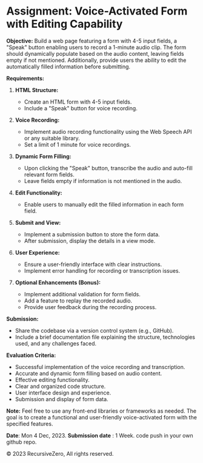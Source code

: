 # Assignment: Voice-Activated Form with Editing Capability

**Objective:**
Build a web page featuring a form with 4-5 input fields, a "Speak" button enabling users to record a 1-minute audio clip. The form should dynamically populate based on the audio content, leaving fields empty if not mentioned. Additionally, provide users the ability to edit the automatically filled information before submitting.

**Requirements:**

1. **HTML Structure:**
   - Create an HTML form with 4-5 input fields.
   - Include a "Speak" button for voice recording.

2. **Voice Recording:**
   - Implement audio recording functionality using the Web Speech API or any suitable library.
   - Set a limit of 1 minute for voice recordings.

3. **Dynamic Form Filling:**
   - Upon clicking the "Speak" button, transcribe the audio and auto-fill relevant form fields.
   - Leave fields empty if information is not mentioned in the audio.

4. **Edit Functionality:**
   - Enable users to manually edit the filled information in each form field.

5. **Submit and View:**
   - Implement a submission button to store the form data.
   - After submission, display the details in a view mode.

6. **User Experience:**
   - Ensure a user-friendly interface with clear instructions.
   - Implement error handling for recording or transcription issues.

7. **Optional Enhancements (Bonus):**
   - Implement additional validation for form fields.
   - Add a feature to replay the recorded audio.
   - Provide user feedback during the recording process.

**Submission:**

- Share the codebase via a version control system (e.g., GitHub).
- Include a brief documentation file explaining the structure, technologies used, and any challenges faced.

**Evaluation Criteria:**

- Successful implementation of the voice recording and transcription.
- Accurate and dynamic form filling based on audio content.
- Effective editing functionality.
- Clear and organized code structure.
- User interface design and experience.
- Submission and display of form data.

**Note:** Feel free to use any front-end libraries or frameworks as needed. The goal is to create a functional and user-friendly voice-activated form with the specified features.

**Date**: Mon 4 Dec, 2023.
**Submission date** : 1 Week. code push in your own github repo.

&copy; 2023 RecursiveZero, All rights reserved.
